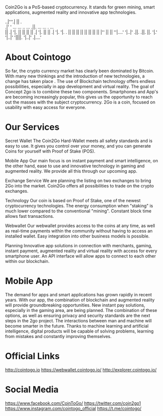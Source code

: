 Coin2Go is a PoS-based cryptocurrency.
It stands for green mining, smart applications, augmented reality and innovative app technologies.


  ..|'''.|          ||             .                           
.|'     '    ...   ...  .. ...   .||.    ...     ... .   ...   
||         .|  '|.  ||   ||  ||   ||   .|  '|.  || ||  .|  '|. 
'|.      . ||   ||  ||   ||  ||   ||   ||   ||   |''   ||   || 
 ''|....'   '|..|' .||. .||. ||.  '|.'  '|..|'  '||||.  '|..|' 
                                               .|....'         
                                                               
                                                               
About Cointogo
===========================

So far, the crypto currency market has clearly been dominated by Bitcoin. With many new thinkings and the introduction of new technologies, a change has taken place . The use of Blockchain technology offers endless possibilities, especially in app development and virtual reality. The goal of Concept 2go is to combine these two components. Smartphones and App's are becoming increasingly popular, this gives us the opportunity to reach out the masses with the subject cryptocurrency. 2Go is a coin, focused on usability with easy access for everyone.

Our Services
===========================

Secret Wallet
The Coin2Go Hard-Wallet meets all safety standards and is easy to use. It gives you control over your money, and you can generate Coins for yourself with Proof of Stake (POS).

Mobile App
Our main focus is on instant payment and smart intelligence, on the other hand, ease to use and innovative technology in gaming and augmented reality. We provide all this through our upcoming app.

Exchange Service
We are planning the listing on two exchanges to bring 2Go into the market. Coin2Go offers all possibilities to trade on the crypto exchanges.

Technology
Our coin is based on Proof of Stake, one of the newest cryptocurrency technologies. The energy consumption when "staking" is much lower compared to the conventional "mining". Constant block time allows fast transactions.

Webwallet
Our webwallet provides access to the coins at any time, as well as real-time payments within the community without having to access an installed wallet. Easy integration into other business models is possible.

Planning
Innovative app solutions in connection with merchants, gaming, instant payment, augmented reality and virtual reality with access for every smartphone user. An API interface will allow apps to connect to each other within our blockchain.


Mobile App
===========================
The demand for apps and smart applications has grown rapidly in recent years. With our app, the combination of blockchain and augmented reality will provide groundbreaking opportunities. New instant pay solutions, especially in the gaming area, are being planned. The combination of these options, as well as ensuring privacy and security standards are the next steps in the 2go project. The interactions between man and machine will become smarter in the future. Thanks to machine learning and artificial intelligence, digital products will be capable of solving problems, learning from mistakes and constantly improving themselves.


Official Links
===========================
http://cointogo.io
https://webwallet.cointogo.io/
http://explorer.cointogo.io/


Social Media
===========================
https://www.facebook.com/CoinToGo/
https://twitter.com/coin2go1
https://www.instagram.com/cointogo_official
https://t.me/cointogo/




